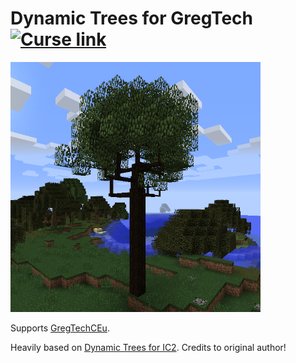 # Dynamic Trees for GregTech [![Curse link](https://cf.way2muchnoise.eu/615562.svg)](https://www.curseforge.com/minecraft/mc-mods/dynamic-trees-gregtech-ceu-rubber-tree)

![Logo](/src/main/resources/gt-logo.png?raw=true)

Supports [GregTechCEu](https://github.com/GregTechCEu).

Heavily based on [Dynamic Trees for IC2](https://github.com/DynamicTreesTeam/DynamicTrees-IndustrialCraft2). Credits to original author!
